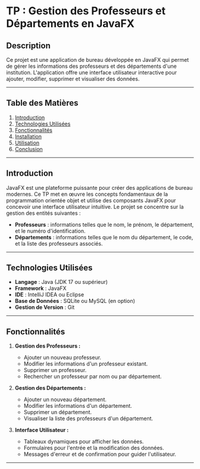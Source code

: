# TP : Gestion des Professeurs et Départements en JavaFX

## Description
Ce projet est une application de bureau développée en JavaFX qui permet de gérer les informations des professeurs et des départements d'une institution. L'application offre une interface utilisateur interactive pour ajouter, modifier, supprimer et visualiser des données.

---

## Table des Matières
1. [Introduction](#introduction)
2. [Technologies Utilisées](#technologies-utilisées)
3. [Fonctionnalités](#fonctionnalités)
4. [Installation](#installation)
5. [Utilisation](#utilisation)
6. [Conclusion](#conclusion)

---

## Introduction
JavaFX est une plateforme puissante pour créer des applications de bureau modernes. Ce TP met en œuvre les concepts fondamentaux de la programmation orientée objet et utilise des composants JavaFX pour concevoir une interface utilisateur intuitive. Le projet se concentre sur la gestion des entités suivantes :
- **Professeurs** : informations telles que le nom, le prénom, le département, et le numéro d'identification.
- **Départements** : informations telles que le nom du département, le code, et la liste des professeurs associés.

---

## Technologies Utilisées
- **Langage** : Java (JDK 17 ou supérieur)
- **Framework** : JavaFX
- **IDE** : IntelliJ IDEA ou Eclipse
- **Base de Données** : SQLite ou MySQL (en option)
- **Gestion de Version** : Git

---

## Fonctionnalités
1. **Gestion des Professeurs :**
   - Ajouter un nouveau professeur.
   - Modifier les informations d'un professeur existant.
   - Supprimer un professeur.
   - Rechercher un professeur par nom ou par département.

2. **Gestion des Départements :**
   - Ajouter un nouveau département.
   - Modifier les informations d'un département.
   - Supprimer un département.
   - Visualiser la liste des professeurs d'un département.

3. **Interface Utilisateur :**
   - Tableaux dynamiques pour afficher les données.
   - Formulaires pour l'entrée et la modification des données.
   - Messages d'erreur et de confirmation pour guider l'utilisateur.

---

